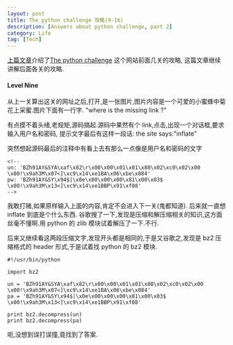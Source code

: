 ```yaml
---
layout: post
title: The python challenge 攻略(9-16)
description: [Answers about python challenge, part 2]
category: Life
tag: [Tech]
---
```


[上篇文章](http://byrlx.github.io/2013/06/16/the-python-challenge-%E6%94%BB%E7%95%A5-%281-8%29.html)介绍了[The python challenge](http://www.pythonchallenge.com/) 这个网站前面几关的攻略, 这篇文章继续讲解后面各关的攻略.

#### Level Nine

从上一关算出这关的网址之后,打开,是一张图片,图片内容是一个可爱的小蜜蜂中菊花上采蜜.图片下面有一行字.  "where is the missing link ?"

有点摸不着头绪,老规矩,源码搞起.源码中果然有个 link,点击,出现一个对话框,要求输入用户名和密码, 提示文字最后有这样一段话: the site says:"inflate"

突然想起源码最后的注释中有看上去有那么一点像是用户名和密码的文字
	
	<!--
	un: 'BZh91AY&SYA\xaf\x82\r\x00\x00\x01\x01\x80\x02\xc0\x02\x00 \x00!\x9ah3M\x07<]\xc9\x14\xe1BA\x06\xbe\x084'
	pw: 'BZh91AY&SY\x94$|\x0e\x00\x00\x00\x81\x00\x03$ \x00!\x9ah3M\x13<]\xc9\x14\xe1BBP\x91\xf08'
	-->

我敢打赌,如果原样输入上面的内容,肯定不会进入下一关(鬼都知道). 后来就一直想 inflate 到底是个什么东西. 谷歌搜了一下,发现是压缩和解压缩相关的知识,这方面丝毫不懂啊.用 python 的 zlib 模块试着解压了一下.不行.

后来又继续看这两段压缩文字,发现开头都是相同的,于是又谷歌之,发现是 bz2 压缩格式的 header 形式,于是试着找 python 的 bz2 模块.
	
	#!/usr/bin/python
	
	import bz2
	
	un = 'BZh91AY&SYA\xaf\x82\r\x00\x00\x01\x01\x80\x02\xc0\x02\x00 \x00!\x9ah3M\x07<]\xc9\x14\xe1BA\x06\xbe\x084'
	pa = 'BZh91AY&SY\x94$|\x0e\x00\x00\x00\x81\x00\x03$ \x00!\x9ah3M\x13<]\xc9\x14\xe1BBP\x91\xf08'
	
	print bz2.decompress(un)
	print bz2.decompress(pa)

呃,没想到误打误撞,竟找到了答案.
